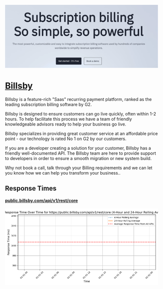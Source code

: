 [![Visit Billsby](imagePreview.png)](https://www.billsby.com)

# [Billsby](https://www.billsby.com)

Billsby is a feature-rich "Saas" recurring payment platform, ranked as the leading subscription billing software by G2.

Billsby is designed to ensure customers can go live quickly, often within 1-2 hours.  To help facilitate this process we have a team of friendly knowledgeable advisors ready to help your business go live.

Billsby specializes in providing great customer service at an affordable price point - our technology is rated No 1 on G2 by our customers.

If you are a developer creating a solution for your customer, Billsby has a friendly well-documented API.  The Billsby team are here to provide support to developers in order to ensure a smooth migration or new system build.

Why not book a call, talk through your Billing requirements and we can let you know how we can help you transform your business..

## Response Times

#### [public.billsby.com/api/v1/rest/core](https://public.billsby.com/api/v1/rest/core)

![public.billsby.com/api/v1/rest/core](response-time-charts/7075626c69632e62696c6c7362792e636f6d2f6170692f76312f726573742f636f7265.png)

